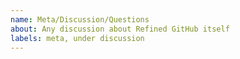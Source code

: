 ```yaml
---
name: Meta/Discussion/Questions
about: Any discussion about Refined GitHub itself
labels: meta, under discussion
---
```


